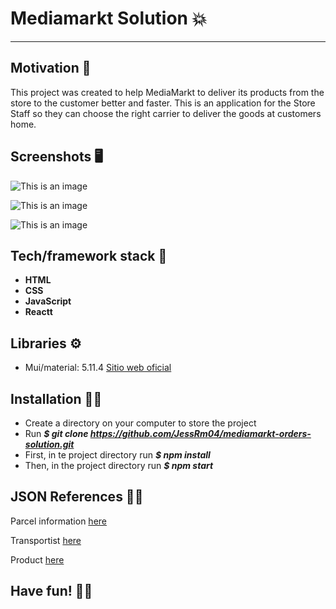 # Mediamarkt Solution :boom:
***
## Motivation :brain:
This project was created to help MediaMarkt to deliver its products from the store to the customer better and faster. This is an application for the Store Staff so they can choose the right carrier to deliver the goods at customers home.


## Screenshots :desktop_computer:
![This is an image](./src/assets/img/mobile(1).png)

![This is an image](./src/assets/img/mobile(2).png)

![This is an image](./src/assets/img/mmobile(3).png)


## Tech/framework stack :electric_plug:
* **HTML** 
* **CSS** 
* **JavaScript**
* **Reactt**

## Libraries :gear:
* Mui/material: 5.11.4 [Sitio web oficial](https://mui.com/)

## Installation :mechanic:
* Create a directory on your computer to store the project
* Run ***$ git clone https://github.com/JessRm04/mediamarkt-orders-solution.git***
* First, in te project directory run ***$ npm install***
* Then, in the project directory run ***$ npm start***


## JSON References 👩‍💻
Parcel information [here](https://challenges-asset-files.s3.us-east-2.amazonaws.com/Events/Media+Markt/Challenges/parcels_mm.json) 

Transportist [here](https://challenges-asset-files.s3.us-east-2.amazonaws.com/Events/Media+Markt/Challenges/carriers_mm.json) 

Product [here](https://challenges-asset-files.s3.us-east-2.amazonaws.com/Events/Media+Markt/Challenges/items_mm.json) 


## Have fun! :woman_juggling:

